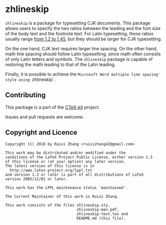 ﻿zhlineskip
==========

`zhlineskip` is a package for typesetting CJK documents. This package allows
users to specify the two ratios between the leading and the font size of the
body text and the footnote text. For Latin typesetting, these ratios usually
range [from 1.2 to 1.45](https://practicaltypography.com/line-spacing.html),
but they should be larger for CJK typesetting.

On the one hand, CJK text requires larger line spacing. On the other hand, math
line spacing should follow Latin typesetting, since math often consists of only
Latin letters and symbols. The `zhlineskip` package is capable of restoring the
math leading to that of the Latin leading.

Finally, it is possible to achieve the `Microsoft Word multiple line spacing'
style using `zhlineskip`.

Contributing
------------

This package is a part of the [CTeX-kit](https://github.com/CTeX-org/ctex-kit) project.

Issues and pull requests are welcome.

Copyright and Licence
---------------------

    Copyright (C) 2018 by Ruixi Zhang <ruixizhang42@gmail.com>
    
    This work may be distributed and/or modified under the
    conditions of the LaTeX Project Public License, either version 1.3
    of this license or (at your option) any later version.
    The latest version of this license is in
      http://www.latex-project.org/lppl.txt
    and version 1.3 or later is part of all distributions of LaTeX
    version 2005/12/01 or later.
    
    This work has the LPPL maintenance status `maintained'.
    
    The Current Maintainer of this work is Ruixi Zhang.
    
    This work consists of the files zhlineskip.sty,
                                    zhlineskip-man.pdf,
                                    zhlineskip-test.tex and
                                    README.md (this file).